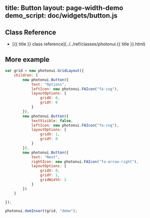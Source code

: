 title: Button
layout: page-width-demo
demo_script: doc/widgets/button.js
---

## Class Reference

* [{{ title }} class reference](../../ref/classes/photonui.{{ title }}.html)


## More example

```javascript
var grid = new photonui.GridLayout({
    children: [
        new photonui.Button({
            text: "Options",
            leftIcon: new photonui.FAIcon("fa-cog"),
            layoutOptions: {
                gridX: 0,
                gridY: 0
            }
        }),
        new photonui.Button({
            textVisible: false,
            leftIcon: new photonui.FAIcon("fa-cog"),
            layoutOptions: {
                gridX: 1,
                gridY: 0
            }
        }),
        new photonui.Button({
            text: "Next",
            rightIcon: new photonui.FAIcon("fa-arrow-right"),
            layoutOptions: {
                gridX: 0,
                gridY: 1,
                gridWidth: 2
            }
        })
    ]

});

photonui.domInsert(grid, "demo");
```


